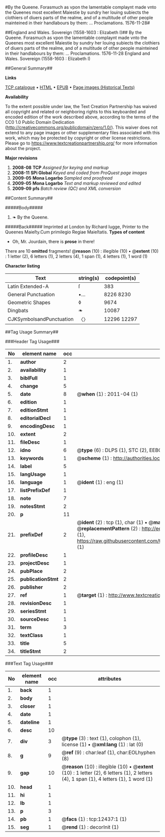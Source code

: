 #By the Queene. Forasmuch as vpon the lamentable complaynt made vnto the Queenes most excellent Maiestie by sundry her louing subiects the clothiers of diuers parts of the realme, and of a multitude of other people mainteined in their handlabours by them: ... Proclamations. 1576-11-28#

##England and Wales. Sovereign (1558-1603 : Elizabeth I)##
By the Queene. Forasmuch as vpon the lamentable complaynt made vnto the Queenes most excellent Maiestie by sundry her louing subiects the clothiers of diuers parts of the realme, and of a multitude of other people mainteined in their handlabours by them: ...
Proclamations. 1576-11-28
England and Wales. Sovereign (1558-1603 : Elizabeth I)

##General Summary##

**Links**

[TCP catalogue](http://www.ota.ox.ac.uk/tcp/)  • 
[HTML](http://tei.it.ox.ac.uk/tcp/Texts-HTML/free/A21/A21772.html)  • 
[EPUB](http://tei.it.ox.ac.uk/tcp/Texts-EPUB/free/A21/A21772.epub) • 
[Page images (Historical Texts)](https://historicaltexts.jisc.ac.uk/eebo-99847404e)

**Availability**

To the extent possible under law, the Text Creation Partnership has waived all copyright and related or neighboring rights to this keyboarded and encoded edition of the work described above, according to the terms of the CC0 1.0 Public Domain Dedication (http://creativecommons.org/publicdomain/zero/1.0/). This waiver does not extend to any page images or other supplementary files associated with this work, which may be protected by copyright or other license restrictions. Please go to https://www.textcreationpartnership.org/ for more information about the project.

**Major revisions**

1. __2008-08__ __TCP__ *Assigned for keying and markup*
1. __2008-11__ __SPi Global__ *Keyed and coded from ProQuest page images*
1. __2009-05__ __Mona Logarbo__ *Sampled and proofread*
1. __2009-05__ __Mona Logarbo__ *Text and markup reviewed and edited*
1. __2009-09__ __pfs__ *Batch review (QC) and XML conversion*

##Content Summary##

#####Body#####

1. ❧ By the Queene.

#####Back#####
Imprinted at London by Richard Iugge, Printer to the Queenes Maieſty.Cum primilegio Regiae Maieſtatis.
**Types of content**

  * Oh, Mr. Jourdain, there is **prose** in there!

There are 10 **omitted** fragments! 
 @__reason__ (10) : illegible (10)  •  @__extent__ (10) : 1 letter (2), 6 letters (1), 2 letters (4), 1 span (1), 4 letters (1), 1 word (1)

**Character listing**


|Text|string(s)|codepoint(s)|
|---|---|---|
|Latin Extended-A|ſ|383|
|General Punctuation|•…|8226 8230|
|Geometric Shapes|◊|9674|
|Dingbats|❧|10087|
|CJKSymbolsandPunctuation|〈〉|12296 12297|

##Tag Usage Summary##

###Header Tag Usage###

|No|element name|occ|attributes|
|---|---|---|---|
|1.|__author__|2||
|2.|__availability__|1||
|3.|__biblFull__|1||
|4.|__change__|5||
|5.|__date__|8| @__when__ (1) : 2011-04 (1)|
|6.|__edition__|1||
|7.|__editionStmt__|1||
|8.|__editorialDecl__|1||
|9.|__encodingDesc__|1||
|10.|__extent__|2||
|11.|__fileDesc__|1||
|12.|__idno__|6| @__type__ (6) : DLPS (1), STC (2), EEBO-CITATION (1), PROQUEST (1), VID (1)|
|13.|__keywords__|1| @__scheme__ (1) : http://authorities.loc.gov/ (1)|
|14.|__label__|5||
|15.|__langUsage__|1||
|16.|__language__|1| @__ident__ (1) : eng (1)|
|17.|__listPrefixDef__|1||
|18.|__note__|7||
|19.|__notesStmt__|2||
|20.|__p__|11||
|21.|__prefixDef__|2| @__ident__ (2) : tcp (1), char (1)  •  @__matchPattern__ (2) : ([0-9\-]+):([0-9IVX]+) (1), (.+) (1)  •  @__replacementPattern__ (2) : http://eebo.chadwyck.com/downloadtiff?vid=$1&page=$2 (1), https://raw.githubusercontent.com/textcreationpartnership/Texts/master/tcpchars.xml#$1 (1)|
|22.|__profileDesc__|1||
|23.|__projectDesc__|1||
|24.|__pubPlace__|2||
|25.|__publicationStmt__|2||
|26.|__publisher__|2||
|27.|__ref__|1| @__target__ (1) : http://www.textcreationpartnership.org/docs/. (1)|
|28.|__revisionDesc__|1||
|29.|__seriesStmt__|1||
|30.|__sourceDesc__|1||
|31.|__term__|3||
|32.|__textClass__|1||
|33.|__title__|5||
|34.|__titleStmt__|2||


###Text Tag Usage###

|No|element name|occ|attributes|
|---|---|---|---|
|1.|__back__|1||
|2.|__body__|1||
|3.|__closer__|1||
|4.|__date__|1||
|5.|__dateline__|1||
|6.|__desc__|10||
|7.|__div__|3| @__type__ (3) : text (1), colophon (1), license (1)  •  @__xml:lang__ (1) : lat (0)|
|8.|__g__|9| @__ref__ (9) : char:leaf (1), char:EOLhyphen (8)|
|9.|__gap__|10| @__reason__ (10) : illegible (10)  •  @__extent__ (10) : 1 letter (2), 6 letters (1), 2 letters (4), 1 span (1), 4 letters (1), 1 word (1)|
|10.|__head__|1||
|11.|__hi__|1||
|12.|__lb__|1||
|13.|__p__|3||
|14.|__pb__|1| @__facs__ (1) : tcp:12437:1 (1)|
|15.|__seg__|1| @__rend__ (1) : decorInit (1)|
